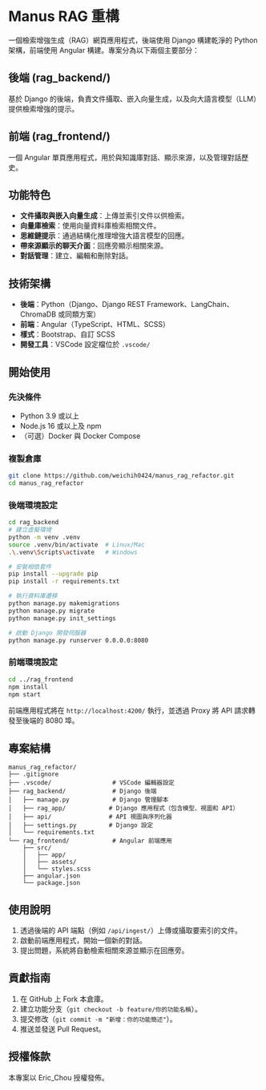 # Manus RAG 重構

一個檢索增強生成（RAG）網頁應用程式，後端使用 Django 構建乾淨的 Python 架構，前端使用 Angular 構建。專案分為以下兩個主要部分：

## 後端 (rag_backend/)
基於 Django 的後端，負責文件攝取、嵌入向量生成，以及向大語言模型（LLM）提供檢索增強的提示。

## 前端 (rag_frontend/)
一個 Angular 單頁應用程式，用於與知識庫對話、顯示來源，以及管理對話歷史。

## 功能特色
- **文件攝取與嵌入向量生成**：上傳並索引文件以供檢索。
- **向量庫檢索**：使用向量資料庫檢索相關文件。
- **思維鏈提示**：通過結構化推理增強大語言模型的回應。
- **帶來源顯示的聊天介面**：回應旁顯示相關來源。
- **對話管理**：建立、編輯和刪除對話。

## 技術架構
- **後端**：Python（Django、Django REST Framework、LangChain、ChromaDB 或同類方案）
- **前端**：Angular（TypeScript、HTML、SCSS）
- **樣式**：Bootstrap、自訂 SCSS
- **開發工具**：VSCode 設定檔位於 `.vscode/`

## 開始使用

### 先決條件
- Python 3.9 或以上
- Node.js 16 或以上及 npm
- （可選）Docker 與 Docker Compose

### 複製倉庫
```bash
git clone https://github.com/weichih0424/manus_rag_refactor.git
cd manus_rag_refactor
```

### 後端環境設定
```bash
cd rag_backend
# 建立虛擬環境
python -m venv .venv
source .venv/bin/activate  # Linux/Mac
.\.venv\Scripts\activate   # Windows

# 安裝相依套件
pip install --upgrade pip
pip install -r requirements.txt

# 執行資料庫遷移
python manage.py makemigrations
python manage.py migrate
python manage.py init_settings

# 啟動 Django 開發伺服器
python manage.py runserver 0.0.0.0:8080
```

### 前端環境設定
```bash
cd ../rag_frontend
npm install
npm start
```
前端應用程式將在 `http://localhost:4200/` 執行，並透過 Proxy 將 API 請求轉發至後端的 8080 埠。

## 專案結構
```
manus_rag_refactor/
├── .gitignore
├── .vscode/                 # VSCode 編輯器設定
├── rag_backend/             # Django 後端
│   ├── manage.py            # Django 管理腳本
│   ├── rag_app/            # Django 應用程式（包含模型、視圖和 API）
│   ├── api/                # API 視圖與序列化器
│   ├── settings.py         # Django 設定
│   └── requirements.txt
└── rag_frontend/            # Angular 前端應用
    ├── src/
    │   ├── app/
    │   ├── assets/
    │   └── styles.scss
    ├── angular.json
    └── package.json
```

## 使用說明
1. 透過後端的 API 端點（例如 `/api/ingest/`）上傳或攝取要索引的文件。
2. 啟動前端應用程式，開始一個新的對話。
3. 提出問題，系統將自動檢索相關來源並顯示在回應旁。

## 貢獻指南
1. 在 GitHub 上 Fork 本倉庫。
2. 建立功能分支（`git checkout -b feature/你的功能名稱`）。
3. 提交修改（`git commit -m "新增：你的功能簡述"`）。
4. 推送並發送 Pull Request。

## 授權條款
本專案以 Eric_Chou 授權發佈。

